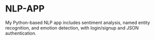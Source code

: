 # NLP-APP
My Python-based NLP app includes sentiment analysis, named entity recognition, and emotion detection, with login/signup and JSON authentication.
